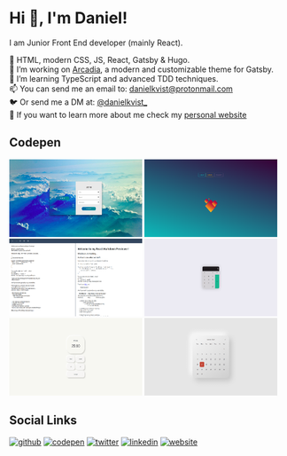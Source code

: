 # Hi 👋, I'm Daniel!

I am Junior Front End developer (mainly React).

🔨 HTML, modern CSS, JS, React, Gatsby & Hugo.  
🚀 I’m working on [Arcadia](https://github.com/danielkvist/gatsby-theme-arcadia), a modern and customizable theme for Gatsby.  
🌱 I’m learning TypeScript and advanced TDD techniques.  
📫 You can send me an email to: danielkvist@protonmail.com  
🐦 Or send me a DM at: [@danielkvist\_](https://twitter.com/danielkvist_)  
🔗 If you want to learn more about me check my [personal website](https://dkvist.com)

## Codepen

[<img src='https://github.com/danielkvist/danielkvist/blob/master/images/signin-singup.jpg' alt='Slide Sign in/Sing up form' height='140' width='240'>](https://codepen.io/danielkvist/full/LYNVyPL)
[<img src='https://github.com/danielkvist/danielkvist/blob/master/images/magic-bonfire.png' alt='Magic bonfire' height='140' width='240'>](https://codepen.io/danielkvist/full/MWYBgOB)
[<img src='https://github.com/danielkvist/danielkvist/blob/master/images/markdown.png' alt='Another Markdown previewer' height='140' width='240'>](https://codepen.io/danielkvist/full/qBdNaXK)
[<img src='https://github.com/danielkvist/danielkvist/blob/master/images/calculator.png' alt='Another calculator with React' height='140' width='240'>](https://codepen.io/danielkvist/full/KKpwdQy)
[<img src='https://github.com/danielkvist/danielkvist/blob/master/images/pomodoro.png' alt='Pomodoro app with React Context' height='140' width='240'>](https://codepen.io/danielkvist/full/NWqydeB)
[<img src='https://github.com/danielkvist/danielkvist/blob/master/images/calendar.png' alt='React Calendar component' height='140' width='240'>](https://codepen.io/danielkvist/full/WNrbmoV)

## Social Links

[<img src='https://cdn.jsdelivr.net/npm/simple-icons@3.0.1/icons/github.svg' alt='github' height='22'>](https://github.com/danielkvist)
[<img src='https://cdn.jsdelivr.net/npm/simple-icons@3.0.1/icons/codepen.svg' alt='codepen' height='22'>](https://codepen.io/danielkvist)
[<img src='https://cdn.jsdelivr.net/npm/simple-icons@3.0.1/icons/twitter.svg' alt='twitter' height='22'>](https://twitter.com/danielkvist_)
[<img src='https://cdn.jsdelivr.net/npm/simple-icons@3.0.1/icons/linkedin.svg' alt='linkedin' height='22'>](https://www.linkedin.com/in/daniel-zaragoza-006797172/)
[<img src='https://cdn.jsdelivr.net/npm/simple-icons@3.0.1/icons/gatsby.svg' alt='website' height='22'>](https://dkvist.com)

